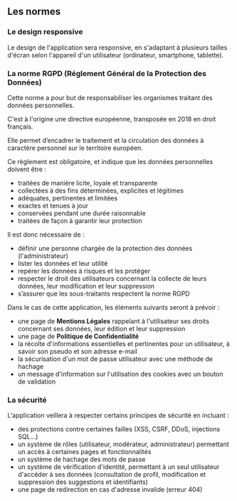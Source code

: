 ## Les normes

### Le design responsive

Le design de l'application sera responsive, en s'adaptant à plusieurs tailles d'écran selon l'appareil d'un utilisateur (ordinateur, smartphone, tablette).

### La norme RGPD (Réglement Général de la Protection des Données)

Cette norme a pour but de responsabiliser les organismes traitant des données personnelles.

C'est à l'origine une directive européenne, transposée en 2018 en droit français.

Elle permet d’encadrer le traitement et la circulation des données à caractère personnel sur le territoire européen.

Ce règlement est obligatoire, et indique que les données personnelles doivent être :
- traitées de manière licite, loyale et transparente
- collectées à des fins déterminées, explicites et légitimes
- adéquates, pertinentes et limitées
- exactes et tenues à jour
- conservées pendant une durée raisonnable
- traitées de façon à garantir leur protection

Il est donc nécessaire de :
- définir une personne chargée de la protection des données (l'administrateur)
- lister les données et leur utilité
- repérer les données à risques et les protéger
- respecter le droit des utilisateurs concernant la collecte de leurs données, leur modification et leur suppression
- s’assurer que les sous-traitants respectent la norme RGPD

Dans le cas de cette application, les éléments suivants seront à prévoir :
- une page de **Mentions Légales** rappelant à l'utilisateur ses droits concernant ses données, leur édition et leur suppression
- une page de **Politique de Confidentialité**
- la récolte d'informations essentielles et pertinentes pour un utilisateur, à savoir son pseudo et son adresse e-mail
- la sécurisation d'un mot de passe utilisateur avec une méthode de hachage
- un message d'information sur l'utilisation des cookies avec un bouton de validation

### La sécurité

L'application veillera à respecter certains principes de sécurité en incluant :
- des protections contre certaines failles (XSS, CSRF, DDoS, injections SQL...)
- un système de rôles (utilisateur, modérateur, administrateur) permettant un accès à certaines pages et fonctionnalités
- un système de hachage des mots de passe
- un système de vérification d'identité, permettant à un seul utilisateur d'accéder à ses données (consultation de profil, modification et suppression des suggestions et identifiants)
- une page de redirection en cas d'adresse invalide (erreur 404)